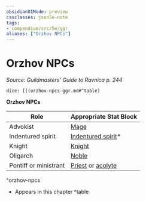 ```yaml
---
obsidianUIMode: preview
cssclasses: json5e-note
tags:
- compendium/src/5e/ggr
aliases: ["Orzhov NPCs"]
---
```

# Orzhov NPCs
*Source: Guildmasters' Guide to Ravnica p. 244* 

`dice: [](orzhov-npcs-ggr.md#^table)`

**Orzhov NPCs**

| Role | Appropriate Stat Block |
|------|------------------------|
| Advokist | [Mage](/3-Mechanics/CLI/bestiary/humanoid/mage.md) |
| Indentured spirit | [Indentured spirit](/3-Mechanics/CLI/bestiary/undead/indentured-spirit-ggr.md)* |
| Knight | [Knight](/3-Mechanics/CLI/bestiary/humanoid/knight.md) |
| Oligarch | [Noble](/3-Mechanics/CLI/bestiary/humanoid/noble.md) |
| Pontiff or ministrant | [Priest](/3-Mechanics/CLI/bestiary/humanoid/priest.md) or [acolyte](/3-Mechanics/CLI/bestiary/humanoid/acolyte.md) |
^orzhov-npcs

* Appears in this chapter
^table